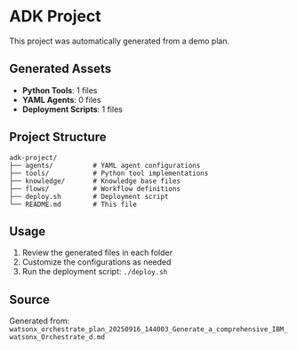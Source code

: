 # ADK Project

This project was automatically generated from a demo plan.

## Generated Assets

- **Python Tools**: 1 files
- **YAML Agents**: 0 files
- **Deployment Scripts**: 1 files

## Project Structure

```
adk-project/
├── agents/          # YAML agent configurations
├── tools/           # Python tool implementations
├── knowledge/       # Knowledge base files
├── flows/           # Workflow definitions
├── deploy.sh        # Deployment script
└── README.md        # This file
```

## Usage

1. Review the generated files in each folder
2. Customize the configurations as needed
3. Run the deployment script: `./deploy.sh`

## Source

Generated from: `watsonx_orchestrate_plan_20250916_144003_Generate_a_comprehensive_IBM_watsonx_Orchestrate_d.md`
